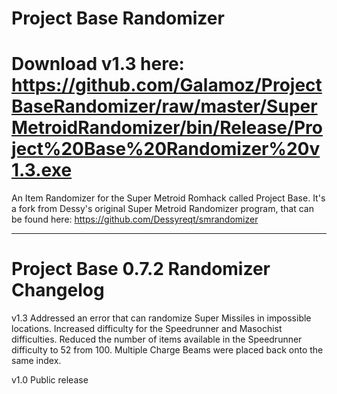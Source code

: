 # Project Base Randomizer
# Download v1.3 here: https://github.com/Galamoz/ProjectBaseRandomizer/raw/master/SuperMetroidRandomizer/bin/Release/Project%20Base%20Randomizer%20v1.3.exe

An Item Randomizer for the Super Metroid Romhack called Project Base.
It's a fork from Dessy's original Super Metroid Randomizer program, that can be found here: https://github.com/Dessyreqt/smrandomizer

----------------------------------------------
# Project Base 0.7.2 Randomizer Changelog

v1.3
	Addressed an error that can randomize Super Missiles in impossible locations.
	Increased difficulty for the Speedrunner and Masochist difficulties.
	Reduced the number of items available in the Speedrunner difficulty to 52 from 100.
	Multiple Charge Beams were placed back onto the same index.
  
v1.0
	Public release
